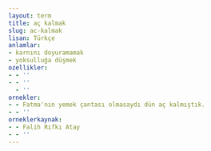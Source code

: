 ```yaml
---
layout: term
title: aç kalmak
slug: ac-kalmak
lisan: Türkçe
anlamlar:
- karnını doyuramamak
- yoksulluğa düşmek
ozellikler:
- - ''
- - ''
  - ''
ornekler:
- - Fatma'nın yemek çantası olmasaydı dün aç kalmıştık.
- - ''
orneklerkaynak:
- - Falih Rıfkı Atay
- - ''
---
```

